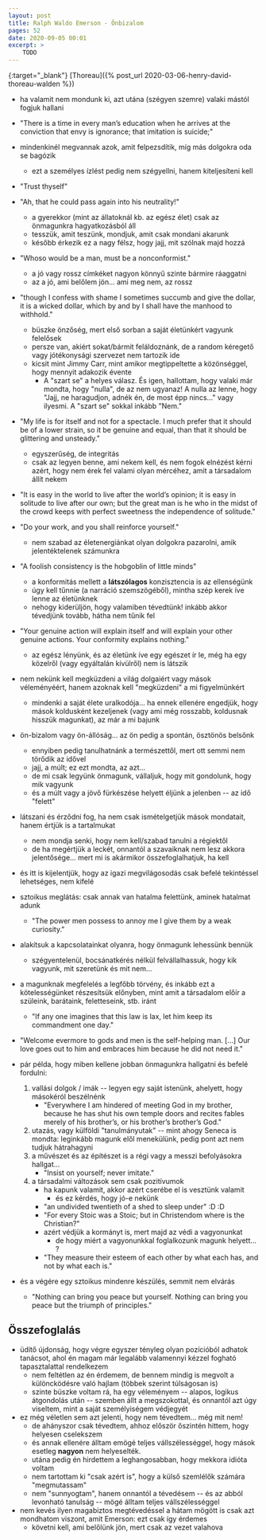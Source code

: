```yaml
---
layout: post
title: Ralph Waldo Emerson - Önbizalom
pages: 52
date: 2020-09-05 00:01
excerpt: >
    TODO
---
```



[](https://www.goodreads.com/book/show/1760630.Self_Reliance){:target="_blank"}
[Thoreau]({% post_url 2020-03-06-henry-david-thoreau-walden %})


- ha valamit nem mondunk ki, azt utána (szégyen szemre) valaki mástól fogjuk hallani
- "There is a time in every man’s education when he arrives at the conviction that envy is ignorance; that imitation is suicide;"
- mindenkinél megvannak azok, amit felpezsdítik, míg más dolgokra oda se bagózik
    - ezt a személyes ízlést pedig nem szégyellni, hanem kiteljesíteni kell
- "Trust thyself"
- "Ah, that he could pass again into his neutrality!"
    - a gyerekkor (mint az állatoknál kb. az egész élet) csak az önmagunkra hagyatkozásból áll
    - tesszük, amit teszünk, mondjuk, amit csak mondani akarunk
    - később érkezik ez a nagy félsz, hogy jajj, mit szólnak majd hozzá
- "Whoso would be a man, must be a nonconformist."
    - a jó vagy rossz címkéket nagyon könnyű szinte bármire ráaggatni
    - az a jó, ami belőlem jön... ami meg nem, az rossz
- "though I confess with shame I sometimes succumb and give the dollar, it is a wicked dollar, which by and by I shall have the manhood to withhold."
    - büszke önzőség, mert első sorban a saját életünkért vagyunk felelősek
    - persze van, akiért sokat/bármit feláldoznánk, de a random kéregető vagy jótékonysági szervezet nem tartozik ide
    - kicsit mint Jimmy Carr, mint amikor megtippeltette a közönséggel, hogy mennyit adakozik évente
        - A "szart se" a helyes válasz. És igen, hallottam, hogy valaki már mondta, hogy "nulla", de az nem ugyanaz! A nulla az lenne, hogy "Jajj, ne haragudjon, adnék én, de most épp nincs..." vagy ilyesmi. A "szart se" sokkal inkább "Nem."
- "My life is for itself and not for a spectacle. I much prefer that it should be of a lower strain, so it be genuine and equal, than that it should be glittering and unsteady."
    - egyszerűség, de integritás
    - csak az legyen benne, ami nekem kell, és nem fogok elnézést kérni azért, hogy nem érek fel valami olyan mércéhez, amit a társadalom állít nekem
- "It is easy in the world to live after the world’s opinion; it is easy in solitude to live after our own; but the great man is he who in the midst of the crowd keeps with perfect sweetness the independence of solitude."
- "Do your work, and you shall reinforce yourself."
    - nem szabad az életenergiánkat olyan dolgokra pazarolni, amik jelentéktelenek számunkra
- "A foolish consistency is the hobgoblin of little minds"
    - a konformitás mellett a **látszólagos** konzisztencia is az ellenségünk
    - úgy kell tűnnie (a narráció szemszögéből), mintha szép kerek íve lenne az életünknek
    - nehogy kiderüljön, hogy valamiben tévedtünk! inkább akkor tévedjünk tovább, hátha nem tűnik fel
- "Your genuine action will explain itself and will explain your other genuine actions. Your conformity explains nothing."
    - az egész lényünk, és az életünk íve egy egészet ír le, még ha egy közelről (vagy egyáltalán kívülről) nem is látszik
- nem nekünk kell megküzdeni a világ dolgaiért vagy mások véleményéért, hanem azoknak kell "megküzdeni" a mi figyelmünkért
    - mindenki a saját élete uralkodója... ha ennek ellenére engedjük, hogy mások koldusként kezeljenek (vagy ami még rosszabb, koldusnak hisszük magunkat), az már a mi bajunk
- ön-bizalom vagy ön-állóság... az ön pedig a spontán, ösztönös belsőnk
    - ennyiben pedig tanulhatnánk a természettől, mert ott semmi nem törődik az idővel
    - jajj, a múlt; ez ezt mondta, az azt...
    - de mi csak legyünk önmagunk, vállaljuk, hogy mit gondolunk, hogy mik vagyunk
    - és a múlt vagy a jövő fürkészése helyett éljünk a jelenben -- az idő "felett"
- látszani és érződni fog, ha nem csak ismételgetjük mások mondatait, hanem értjük is a tartalmukat
    - nem mondja senki, hogy nem kell/szabad tanulni a régiektől
    - de ha megértjük a leckét, onnantól a szavaiknak nem lesz akkora jelentősége... mert mi is akármikor összefoglalhatjuk, ha kell
- és itt is kijelentjük, hogy az igazi megvilágosodás csak befelé tekintéssel lehetséges, nem kifelé

- sztoikus meglátás: csak annak van hatalma felettünk, aminek hatalmat adunk
    - "The power men possess to annoy me I give them by a weak curiosity."
- alakítsuk a kapcsolatainkat olyanra, hogy önmagunk lehessünk bennük
    - szégyentelenül, bocsánatkérés nélkül felvállalhassuk, hogy kik vagyunk, mit szeretünk és mit nem...
- a magunknak megfelelés a legfőbb törvény, és inkább ezt a kötelességünket részesítsük előnyben, mint amit a társadalom előír a szüleink, barátaink, feletteseink, stb. iránt
    - "If any one imagines that this law is lax, let him keep its commandment one day."
- "Welcome evermore to gods and men is the self-helping man. [...] Our love goes out to him and embraces him because he did not need it."
- pár példa, hogy miben kellene jobban önmagunkra hallgatni és befelé fordulni:
    1. vallási dolgok / imák -- legyen egy saját istenünk, ahelyett, hogy másokéról beszélnénk
        - "Everywhere I am hindered of meeting God in my brother, because he has shut his own temple doors and recites fables merely of his brother’s, or his brother’s brother’s God."
    2. utazás, vagy külföldi "tanulmányutak" -- mint ahogy Seneca is mondta: leginkább magunk elől menekülünk, pedig pont azt nem tudjuk hátrahagyni
    3. a művészet és az építészet is a régi vagy a messzi befolyásokra hallgat...
        - "Insist on yourself; never imitate."
    4. a társadalmi változások sem csak pozitívumok
        - ha kapunk valamit, akkor azért cserébe el is vesztünk valamit
            - és ez kérdés, hogy jó-e nekünk
        - "an undivided twentieth of a shed to sleep under" :D :D
        - "For every Stoic was a Stoic; but in Christendom where is the Christian?"
        - azért védjük a kormányt is, mert majd az védi a vagyonunkat
            - de hogy miért a vagyonunkkal foglalkozunk magunk helyett... ?
        - "They measure their esteem of each other by what each has, and not by what each is."
- és a végére egy sztoikus mindenre készülés, semmit nem elvárás
    - "Nothing can bring you peace but yourself. Nothing can bring you peace but the triumph of principles."

## Összefoglalás

- üdítő újdonság, hogy végre egyszer tényleg olyan pozícióból adhatok tanácsot, ahol én magam már legalább valamennyi kézzel fogható tapasztalattal rendelkezem
    - nem feltétlen az én érdemem, de bennem mindig is megvolt a különcködésre való hajlam (többek szerint túlságosan is)
    - szinte büszke voltam rá, ha egy véleményem -- alapos, logikus átgondolás után -- szemben állt a megszokottal, és onnantól azt úgy viseltem, mint a saját személyiségem védjegyét
- ez még véletlen sem azt jelenti, hogy nem tévedtem... még mit nem!
    - de ahányszor csak tévedtem, ahhoz először őszintén hittem, hogy helyesen cselekszem
    - és annak ellenére álltam emögé teljes vállszélességgel, hogy mások esetleg **nagyon** nem helyeselték.
    - utána pedig én hirdettem a leghangosabban, hogy mekkora idióta voltam
    - nem tartottam ki "csak azért is", hogy a külső szemlélők számára "megmutassam"
    - nem "sunnyogtam", hanem onnantól a tévedésem -- és az abból levonható tanulság -- mögé álltam teljes vállszélességgel
- nem kevés ilyen magabiztos megtévedéssel a hátam mögött is csak azt mondhatom viszont, amit Emerson: ezt csak így érdemes
    - követni kell, ami belőlünk jön, mert csak az vezet valahova